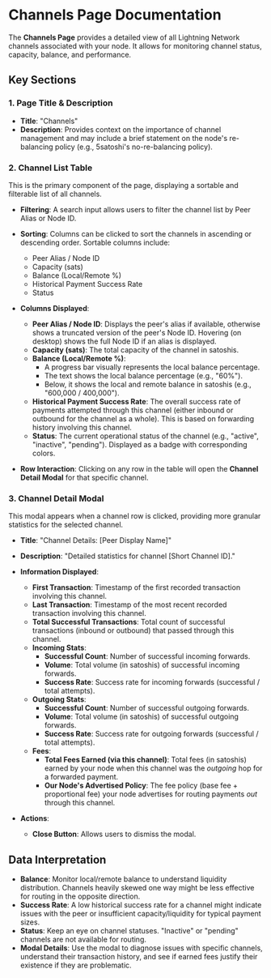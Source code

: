 
# Channels Page Documentation

The **Channels Page** provides a detailed view of all Lightning Network channels associated with your node. It allows for monitoring channel status, capacity, balance, and performance.

## Key Sections

### 1. Page Title & Description
- **Title**: "Channels"
- **Description**: Provides context on the importance of channel management and may include a brief statement on the node's re-balancing policy (e.g., 5satoshi's no-re-balancing policy).

### 2. Channel List Table
This is the primary component of the page, displaying a sortable and filterable list of all channels.

- **Filtering**: A search input allows users to filter the channel list by Peer Alias or Node ID.
- **Sorting**: Columns can be clicked to sort the channels in ascending or descending order. Sortable columns include:
    - Peer Alias / Node ID
    - Capacity (sats)
    - Balance (Local/Remote %)
    - Historical Payment Success Rate
    - Status
- **Columns Displayed**:
    - **Peer Alias / Node ID**: Displays the peer's alias if available, otherwise shows a truncated version of the peer's Node ID. Hovering (on desktop) shows the full Node ID if an alias is displayed.
    - **Capacity (sats)**: The total capacity of the channel in satoshis.
    - **Balance (Local/Remote %)**:
        - A progress bar visually represents the local balance percentage.
        - The text shows the local balance percentage (e.g., "60%").
        - Below, it shows the local and remote balance in satoshis (e.g., "600,000 / 400,000").
    - **Historical Payment Success Rate**: The overall success rate of payments attempted through this channel (either inbound or outbound for the channel as a whole). This is based on forwarding history involving this channel.
    - **Status**: The current operational status of the channel (e.g., "active", "inactive", "pending"). Displayed as a badge with corresponding colors.

- **Row Interaction**: Clicking on any row in the table will open the **Channel Detail Modal** for that specific channel.

### 3. Channel Detail Modal
This modal appears when a channel row is clicked, providing more granular statistics for the selected channel.

- **Title**: "Channel Details: [Peer Display Name]"
- **Description**: "Detailed statistics for channel [Short Channel ID]."
- **Information Displayed**:
    - **First Transaction**: Timestamp of the first recorded transaction involving this channel.
    - **Last Transaction**: Timestamp of the most recent recorded transaction involving this channel.
    - **Total Successful Transactions**: Total count of successful transactions (inbound or outbound) that passed through this channel.
    - **Incoming Stats**:
        - **Successful Count**: Number of successful incoming forwards.
        - **Volume**: Total volume (in satoshis) of successful incoming forwards.
        - **Success Rate**: Success rate for incoming forwards (successful / total attempts).
    - **Outgoing Stats**:
        - **Successful Count**: Number of successful outgoing forwards.
        - **Volume**: Total volume (in satoshis) of successful outgoing forwards.
        - **Success Rate**: Success rate for outgoing forwards (successful / total attempts).
    - **Fees**:
        - **Total Fees Earned (via this channel)**: Total fees (in satoshis) earned by your node when this channel was the *outgoing* hop for a forwarded payment.
        - **Our Node's Advertised Policy**: The fee policy (base fee + proportional fee) your node advertises for routing payments *out* through this channel.

- **Actions**:
    - **Close Button**: Allows users to dismiss the modal.

## Data Interpretation
- **Balance**: Monitor local/remote balance to understand liquidity distribution. Channels heavily skewed one way might be less effective for routing in the opposite direction.
- **Success Rate**: A low historical success rate for a channel might indicate issues with the peer or insufficient capacity/liquidity for typical payment sizes.
- **Status**: Keep an eye on channel statuses. "Inactive" or "pending" channels are not available for routing.
- **Modal Details**: Use the modal to diagnose issues with specific channels, understand their transaction history, and see if earned fees justify their existence if they are problematic.
